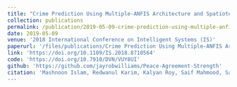 ```yaml
---
title: "Crime Prediction Using Multiple-ANFIS Architecture and Spatiotemporal Data"
collection: publications
permalink: /publication/2019-05-09-crime-prediction-using-multiple-anfis-architecture-and-spatiotemporal-data
date: 2019-05-09
venue: '2018 International Conference on Intelligent Systems (IS)'
paperurl: '/files/publications/Crime Prediction Using Multiple-ANFIS Architecture and Spatiotemporal Data.pdf'
link: 'https://doi.org/10.1109/IS.2018.8710564'
code: 'https://doi.org/10.7910/DVN/VUY8UI'
github: 'https://github.com/jayrobwilliams/Peace-Agreement-Strength'
citation: 'Mashnoon Islam, Redwanul Karim, Kalyan Roy, Saif Mahmood, Sadat Hossain, Rashedur M Rahman. (2018). &quot;Crime Prediction Using Multiple-ANFIS Architecture and Spatiotemporal Data.&quot; <i>2018 International Conference on Intelligent Systems (IS)</i> 58-65. doi: 10.1109/IS.2018.8710564''
---
```

